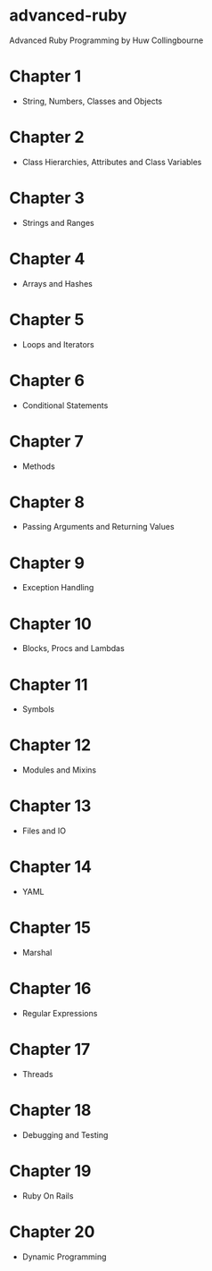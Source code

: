 # advanced-ruby
Advanced Ruby Programming by Huw Collingbourne

# Chapter 1

- String, Numbers, Classes and Objects

# Chapter 2

- Class Hierarchies, Attributes and Class Variables

# Chapter 3

- Strings and Ranges

# Chapter 4

- Arrays and Hashes

# Chapter 5

- Loops and Iterators

# Chapter 6

- Conditional Statements

# Chapter 7

- Methods

# Chapter 8

- Passing Arguments and Returning Values

# Chapter 9

- Exception Handling

# Chapter 10

- Blocks, Procs and Lambdas

# Chapter 11

- Symbols

# Chapter 12

- Modules and Mixins

# Chapter 13

- Files and IO

# Chapter 14

- YAML

# Chapter 15

- Marshal

# Chapter 16

- Regular Expressions

# Chapter 17

- Threads

# Chapter 18

- Debugging and Testing

# Chapter 19

- Ruby On Rails

# Chapter 20

- Dynamic Programming
